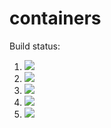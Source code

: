 # containers

Build status:

1. [![](https://github.com/nliyanage/containers/workflows/tests-BST/badge.svg)](https://github.com/nliyanage/containers/actions?query=workflow%3Atests-BST)
1. [![](https://github.com/nliyanage/containers/workflows/tests-BinaryTree/badge.svg)](https://github.com/nliyanage/containers/actions?query=workflow%3Atests-BinaryTree)
1. [![](https://github.com/nliyanage/containers/workflows/tests-fibonacci/badge.svg)](https://github.com/nliyanage/containers/actions?query=workflow%3Atests-fibonacci)
1. [![](https://github.com/nliyanage/containers/workflows/tests-range/badge.svg)](https://github.com/nliyanage/containers/actions?query=workflow%3Atests-range)
1. [![](https://github.com/nliyanage/containers/workflows/tests-AVLTree/badge.svg)](https://github.com/nliyanage/containers/actions?query=workflow%3Atests-AVLTree)
